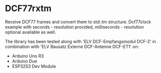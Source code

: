 # DCF77rxtm
Receive DCF77 frames and convert them to std::tm structure. Dcf77clock example with seconds - resolution provided, milliseconds - resolution optional available as well.

The library has been tested along with 'ELV DCF-Empfangsmodul DCF-2' in combination with 'ELV Bausatz Externe DCF-Antenne DCF-ET1' on:

- Arduino Uno R3
- Arduino Due
- ESP32S3 Dev Module
